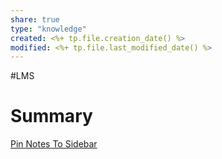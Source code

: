 ```yaml
---
share: true
type: "knowledge"
created: <%+ tp.file.creation_date() %> 
modified: <%+ tp.file.last_modified_date() %>
---
```

#LMS 
# Summary
  
[Pin Notes To Sidebar](./Pin%20Notes%20To%20Sidebar.md#)
